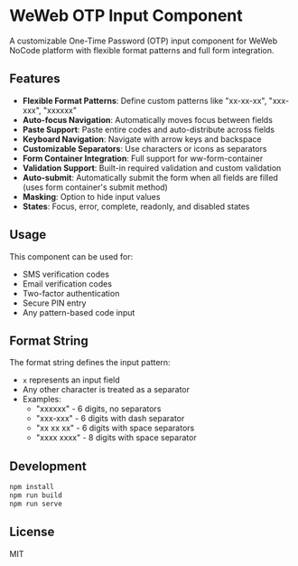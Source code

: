 # WeWeb OTP Input Component

A customizable One-Time Password (OTP) input component for WeWeb NoCode platform with flexible format patterns and full form integration.

## Features

- **Flexible Format Patterns**: Define custom patterns like "xx-xx-xx", "xxx-xxx", "xxxxxx"
- **Auto-focus Navigation**: Automatically moves focus between fields
- **Paste Support**: Paste entire codes and auto-distribute across fields
- **Keyboard Navigation**: Navigate with arrow keys and backspace
- **Customizable Separators**: Use characters or icons as separators
- **Form Container Integration**: Full support for ww-form-container
- **Validation Support**: Built-in required validation and custom validation
- **Auto-submit**: Automatically submit the form when all fields are filled (uses form container's submit method)
- **Masking**: Option to hide input values
- **States**: Focus, error, complete, readonly, and disabled states

## Usage

This component can be used for:
- SMS verification codes
- Email verification codes
- Two-factor authentication
- Secure PIN entry
- Any pattern-based code input

## Format String

The format string defines the input pattern:
- `x` represents an input field
- Any other character is treated as a separator
- Examples:
  - "xxxxxx" - 6 digits, no separators
  - "xxx-xxx" - 6 digits with dash separator
  - "xx xx xx" - 6 digits with space separators
  - "xxxx xxxx" - 8 digits with space separator

## Development

```bash
npm install
npm run build
npm run serve
```

## License

MIT